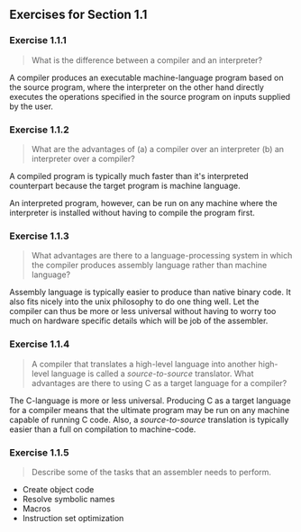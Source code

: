 ## Exercises for Section 1.1

### Exercise 1.1.1

> What is the difference between a compiler and an interpreter?

A compiler produces an executable machine-language program based on the source
program, where the interpreter on the other hand directly executes the
operations specified in the source program on inputs supplied by the user.

### Exercise 1.1.2

> What are the advantages of (a) a compiler over an interpreter (b) an
> interpreter over a compiler?

A compiled program is typically much faster than it's interpreted counterpart
because the target program is machine language.

An interpreted program, however, can be run on any machine where the interpreter
is installed without having to compile the program first.

### Exercise 1.1.3

> What advantages are there to a language-processing system in which the
> compiler produces assembly language rather than machine language?

Assembly language is typically easier to produce than native binary code. It also
fits nicely into the unix philosophy to do one thing well. Let the compiler can
thus be more or less universal without having to worry too much on hardware
specific details which will be job of the assembler.

### Exercise 1.1.4

> A compiler that translates a high-level language into another high-level
> language is called a *source-to-source* translator. What advantages are there
> to using C as a target language for a compiler?

The C-language is more or less universal. Producing C as a target language for
a compiler means that the ultimate program may be run on any machine capable of
running C code. Also, a *source-to-source* translation is typically easier than a
full on compilation to machine-code.

### Exercise 1.1.5

> Describe some of the tasks that an assembler needs to perform.

 * Create object code
 * Resolve symbolic names
 * Macros
 * Instruction set optimization

